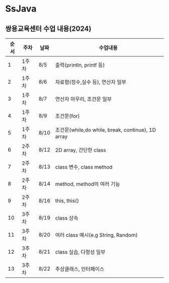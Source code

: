 # SsJava
## 쌍용교육센터 수업 내용(2024)

순서|주차|날짜|수업내용|
|---|---|---|---|
|1|1주차|8/5|출력(println, printf 등)|
|2|1주차|8/6|자료형(정수,실수 등), 연산자 일부|
|3|1주차|8/7|연산자 마무리, 조건문 일부|
|4|1주차|8/9|조건문(for)|
|5|1주차|8/10|조건문(while,do while, break, continue), 1D array|
|6|2주차|8/12|2D array, 간단한 class|
|7|2주차|8/13|class 변수, class method|
|8|2주차|8/14|method, method의 여러 기능|
|9|2주차|8/16|this, this()|
|10|3주차|8/19|class 상속|
|11|3주차|8/20|여러 class 예시(e.g String, Random)|
|12|3추차|8/21|class 실습, 다형성 일부|
|13|3추차|8/22|추상클래스, 인터페이스|
